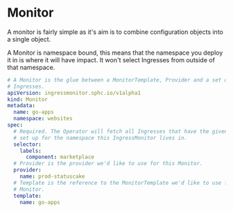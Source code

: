 # Monitor

A monitor is fairly simple as it's aim is to combine configuration objects into
a single object.

A Monitor is namespace bound, this means that the namespace you deploy it in is
where it will have impact. It won't select Ingresses from outside of that
namespace.

```yaml
# A Monitor is the glue between a MonitorTemplate, Provider and a set of
# Ingresses.
apiVersion: ingressmonitor.sphc.io/v1alpha1
kind: Monitor
metadata:
  name: go-apps
  namespace: websites
spec:
  # Required. The Operator will fetch all Ingresses that have the given labels
  # set up for the namespace this IngressMonitor lives in.
  selector:
    labels:
      component: marketplace
  # Provider is the provider we'd like to use for this Monitor.
  provider:
    name: prod-statuscake
  # Template is the reference to the MonitorTemplate we'd like to use for this
  # Monitor.
  template:
    name: go-apps
```
